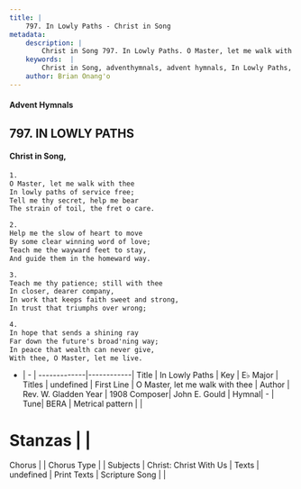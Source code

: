```yaml
---
title: |
    797. In Lowly Paths - Christ in Song
metadata:
    description: |
        Christ in Song 797. In Lowly Paths. O Master, let me walk with thee In lowly paths of service free; Tell me thy secret, help me bear The strain of toil, the fret o care.
    keywords:  |
        Christ in Song, adventhymnals, advent hymnals, In Lowly Paths, O Master, let me walk with thee . 
    author: Brian Onang'o
---
```


#### Advent Hymnals
## 797. IN LOWLY PATHS
####  Christ in Song,

```txt
1.
O Master, let me walk with thee
In lowly paths of service free;
Tell me thy secret, help me bear
The strain of toil, the fret o care.

2.
Help me the slow of heart to move
By some clear winning word of love;
Teach me the wayward feet to stay,
And guide them in the homeward way.

3.
Teach me thy patience; still with thee
In closer, dearer company,
In work that keeps faith sweet and strong,
In trust that triumphs over wrong;

4.
In hope that sends a shining ray
Far down the future's broad'ning way;
In peace that wealth can never give,
With thee, O Master, let me live.


```

- |   -  |
-------------|------------|
Title | In Lowly Paths |
Key | E♭ Major |
Titles | undefined |
First Line | O Master, let me walk with thee  |
Author | Rev. W. Gladden
Year | 1908
Composer| John E. Gould |
Hymnal|  - |
Tune| BERA |
Metrical pattern | |
# Stanzas |  |
Chorus |  |
Chorus Type |  |
Subjects | Christ: Christ With Us |
Texts | undefined |
Print Texts | 
Scripture Song |  |
    
